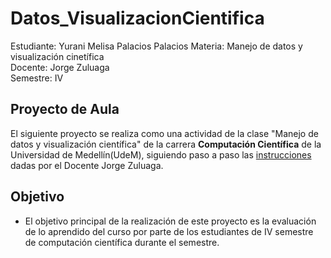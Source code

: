 # Datos_VisualizacionCientifica

Estudiante: Yurani Melisa Palacios Palacios
Materia: Manejo de datos y visualización cinetífica  
Docente: Jorge Zuluaga   
Semestre: IV  

## Proyecto de Aula

El siguiente proyecto se realiza como una actividad de la clase "Manejo de datos y visualización científica" de la carrera **Computación Científica** de la Universidad de Medellín(UdeM), siguiendo paso a paso las [instrucciones](https://classroom.google.com/c/NjU4NTUwNjc0N1pa/a/NjcwODg0NjcyM1pa/details) dadas por el Docente Jorge Zuluaga.


## Objetivo

* El objetivo principal de la realización de este proyecto es la evaluación de lo aprendido del curso por parte de los estudiantes de IV semestre de computación científica durante el semestre.